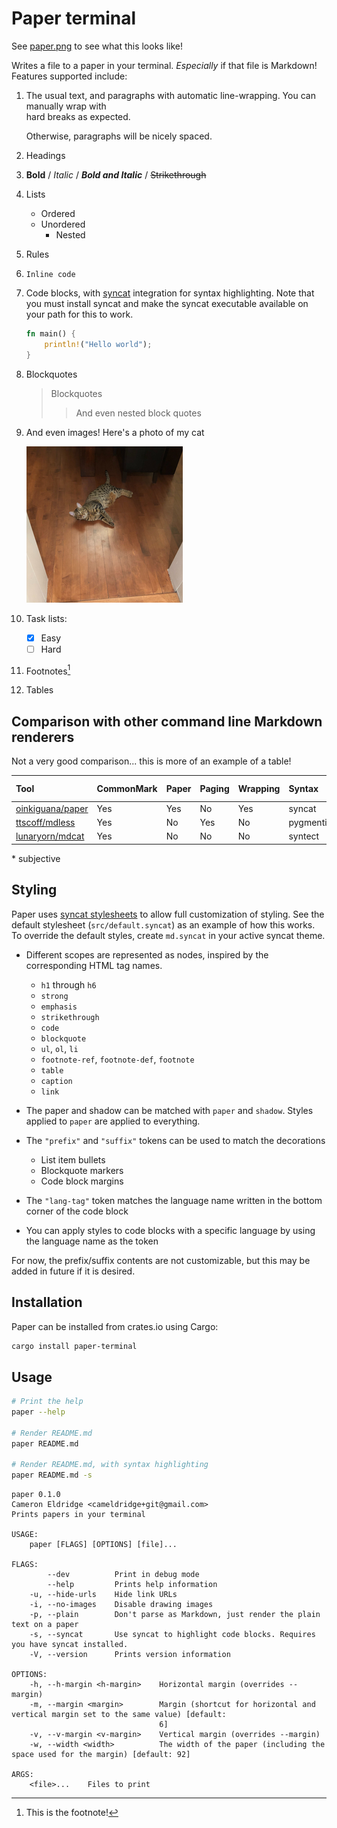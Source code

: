 [syncat]: https://github.com/oinkiguana/syncat
[syncat stylesheets]: https://github.com/oinkiguana/syncat-themes
[oinkiguana/paper]: https://github.com/oinkiguana/paper
[ttscoff/mdless]: https://github.com/ttscoff/mdless
[lunaryorn/mdcat]: https://github.com/lunaryorn/mdcat

# Paper terminal

See [paper.png](./paper.png) to see what this looks like!

Writes a file to a paper in your terminal. *Especially* if that file is Markdown! Features supported
include:

1.  The usual text, and paragraphs with automatic line-wrapping. You can manually wrap with  
    hard breaks as expected.

    Otherwise, paragraphs will be nicely spaced.
2.  Headings
3.  __Bold__ / *Italic* / *__Bold and Italic__* / ~~Strikethrough~~
4.  Lists
    *   Ordered
    *   Unordered
        *   Nested
5.  Rules
6.  `Inline code`
7.  Code blocks, with [syncat][] integration for syntax highlighting. Note that you must install
    syncat and make the syncat executable available on your path for this to work.
    ```rust
    fn main() {
        println!("Hello world");
    }
    ```
8.  Blockquotes

    >   Blockquotes
    >   >  And even nested block quotes

9.  And even images! Here's a photo of my cat

    ![My cat. His name is Cato](./cato.png)

10. Task lists:
    - [x] Easy
    - [ ] Hard
11. Footnotes[^ft]

    [^ft]: This is the footnote!

12. Tables

## Comparison with other command line Markdown renderers

Not a very good comparison... this is more of an example of a table!

| Tool                 | CommonMark | Paper | Paging | Wrapping | Syntax     | Images    | Tables | Looks good\* |
| :------------------- | :--------- | :---- | :----- | :------- | :--------- | :-------- | :----- | :----------- |
| [oinkiguana/paper][] | Yes        | Yes   | No     | Yes      | syncat     | Pixelated | Yes    | Yes          |
| [ttscoff/mdless][]   | Yes        | No    | Yes    | No       | pygmentize | Sometimes | Yes    | No           |
| [lunaryorn/mdcat][]  | Yes        | No    | No     | No       | syntect    | Sometimes | No     | No           |

\* subjective

## Styling

Paper uses [syncat stylesheets][] to allow full customization of styling. See the default stylesheet (`src/default.syncat`)
as an example of how this works. To override the default styles, create `md.syncat` in your active syncat theme.

*   Different scopes are represented as nodes, inspired by the corresponding HTML tag names.

    *   `h1` through `h6`
    *   `strong`
    *   `emphasis`
    *   `strikethrough`
    *   `code`
    *   `blockquote`
    *   `ul`, `ol`, `li`
    *   `footnote-ref`, `footnote-def`, `footnote`
    *   `table`
    *   `caption`
    *   `link`

*   The paper and shadow can be matched with `paper` and `shadow`. Styles applied to `paper` are applied to everything.
*   The `"prefix"` and `"suffix"` tokens can be used to match the decorations
    *   List item bullets
    *   Blockquote markers
    *   Code block margins
*   The `"lang-tag"` token matches the language name written in the bottom corner of the code block
*   You can apply styles to code blocks with a specific language by using the language name as the token

For now, the prefix/suffix contents are not customizable, but this may be added in future if it is desired.

## Installation

Paper can be installed from crates.io using Cargo:

```bash
cargo install paper-terminal
```

## Usage

```bash
# Print the help
paper --help

# Render README.md
paper README.md

# Render README.md, with syntax highlighting
paper README.md -s
```

```
paper 0.1.0
Cameron Eldridge <cameldridge+git@gmail.com>
Prints papers in your terminal

USAGE:
    paper [FLAGS] [OPTIONS] [file]...

FLAGS:
        --dev          Print in debug mode
        --help         Prints help information
    -u, --hide-urls    Hide link URLs
    -i, --no-images    Disable drawing images
    -p, --plain        Don't parse as Markdown, just render the plain text on a paper
    -s, --syncat       Use syncat to highlight code blocks. Requires you have syncat installed.
    -V, --version      Prints version information

OPTIONS:
    -h, --h-margin <h-margin>    Horizontal margin (overrides --margin)
    -m, --margin <margin>        Margin (shortcut for horizontal and vertical margin set to the same value) [default:
                                 6]
    -v, --v-margin <v-margin>    Vertical margin (overrides --margin)
    -w, --width <width>          The width of the paper (including the space used for the margin) [default: 92]

ARGS:
    <file>...    Files to print
```

